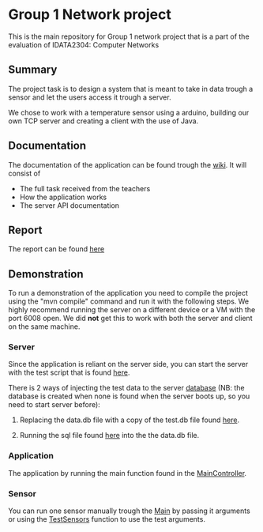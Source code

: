 # Group 1 Network project

This is the main repository for Group 1 network project that is a part of the evaluation of IDATA2304: Computer Networks

## Summary

The project task is to design a system that is meant to take in data trough a sensor and let the users access it trough a server.

We chose to work with a temperature sensor using a arduino, building our own TCP server and creating a client with the use of Java.

## Documentation

The documentation of the application can be found trough the [wiki](https://github.com/JohannesValoy/Group1-project-network-2022/wiki). It will consist of

- The full task received from the teachers
- How the application works
- The server API documentation

## Report

The report can be found [here](./report/REPORT.md)

## Demonstration

To run a demonstration of the application you need to compile the project using the "mvn compile" command and run it with the following steps. We highly recommend running the server on a different device or a VM with the port 6008 open. We did **not** get this to work with both the server and client on the same machine.

### Server

Since the application is reliant on the server side, you can start the server with the test script that is found [here](./src/test/java/no/ntnu/idata2304/group1/server/startTestServer.sh). 

There is 2 ways of injecting the test data to the server [database](target\classes\no\ntnu\idata2304\group1\server\database\data.db) (NB: the database is created when none is found when the server boots up, so you need to start server before):

1. Replacing the data.db file with a copy of the test.db file found [here](src\test\resources\no\ntnu\idata2304\group1\server\database\test.db).

2. Running the sql file found [here](src\test\resources\no\ntnu\idata2304\group1\server\database\fillDummData.sql) into the the data.db file.


### Application

The application by running the main function found in the [MainController](src\main\java\no\ntnu\idata2304\group1\clientapp\app2\ui\MainController.java).

### Sensor

You can run one sensor manually trough the [Main](src\main\java\no\ntnu\idata2304\group1\sensor\Main.java) by passing it arguments or using the [TestSensors](src\test\java\no\ntnu\idata2304\group1\sensors\TestSensors.java) function to use the test arguments.